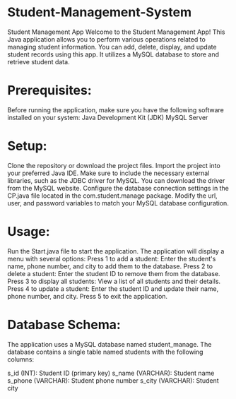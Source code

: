 # Student-Management-System
Student Management App
Welcome to the Student Management App! This Java application allows you to perform various operations related to managing student information. You can add, delete, display, and update student records using this app. It utilizes a MySQL database to store and retrieve student data.

Prerequisites:
=
Before running the application, make sure you have the following software installed on your system:
Java Development Kit (JDK)
MySQL Server

Setup:
=
Clone the repository or download the project files.
Import the project into your preferred Java IDE.
Make sure to include the necessary external libraries, such as the JDBC driver for MySQL. You can download the driver from the MySQL website.
Configure the database connection settings in the CP.java file located in the com.student.manage package. Modify the url, user, and password variables to match your MySQL database configuration.

Usage:
=
Run the Start.java file to start the application.
The application will display a menu with several options:
Press 1 to add a student: Enter the student's name, phone number, and city to add them to the database.
Press 2 to delete a student: Enter the student ID to remove them from the database.
Press 3 to display all students: View a list of all students and their details.
Press 4 to update a student: Enter the student ID and update their name, phone number, and city.
Press 5 to exit the application.

Database Schema:
=
The application uses a MySQL database named student_manage. The database contains a single table named students with the following columns:

s_id (INT): Student ID (primary key)
s_name (VARCHAR): Student name
s_phone (VARCHAR): Student phone number
s_city (VARCHAR): Student city
